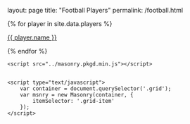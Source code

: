 layout: page
title: "Football Players"
permalink: /football.html

<!DOCTYPE html>
<html>

<head>
    <title>football test</title>
    <meta http-equiv="Cache-Control" content="no-cache, no-store,
            must-revalidate" />
    <meta http-equiv="Pragma" content="no-cache" />
    <meta http-equiv="Expires" content="0" />
    <meta name="viewport" content="width=device-width, initial-scale=1">
    <link rel="shortcut icon" type="image/x-icon" href="../favicon.ico">
    <link rel="stylesheet" type="text/css" href="style4col.css" />
</head>

<body>
    <div id="container">
        <div class="grid">
            {% for player in site.data.players %}
            <div class="grid-item">
                <p><a href="https://www.tcdb.com/CollectionSummaryP.cfm/pid/{{ player.tcdb_id }}?CollectionID=1" target="_blank">{{ player.name }}</a></p>
            </div>
            {% endfor %}
        </div>
    </div>





    <script src="../masonry.pkgd.min.js"></script>


    <script type="text/javascript">
        var container = document.querySelector('.grid');
        var msnry = new Masonry(container, {
            itemSelector: '.grid-item'
        });
    </script>
</body>

</html>